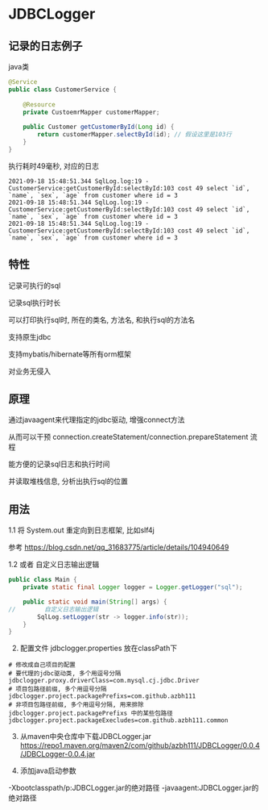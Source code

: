 # JDBCLogger

## 记录的日志例子

java类
```java
@Service
public class CustomerService {
    
    @Resource
    private CustoemrMapper customerMapper;
   
    public Customer getCustomerById(Long id) {
        return customerMapper.selectById(id); // 假设这里是103行
    }
}
```

执行耗时49毫秒, 对应的日志
```
2021-09-18 15:48:51.344 SqlLog.log:19 - CustomerService:getCustomerById:selectById:103 cost 49 select `id`, `name`, `sex`, `age` from customer where id = 3
2021-09-18 15:48:51.344 SqlLog.log:19 - CustomerService:getCustomerById:selectById:103 cost 49 select `id`, `name`, `sex`, `age` from customer where id = 3
2021-09-18 15:48:51.344 SqlLog.log:19 - CustomerService:getCustomerById:selectById:103 cost 49 select `id`, `name`, `sex`, `age` from customer where id = 3
```

## 特性

记录可执行的sql

记录sql执行时长

可以打印执行sql时, 所在的类名, 方法名, 和执行sql的方法名

支持原生jdbc

支持mybatis/hibernate等所有orm框架

对业务无侵入

## 原理

通过javaagent来代理指定的jdbc驱动, 增强connect方法

从而可以干预 connection.createStatement/connection.prepareStatement 流程

能方便的记录sql日志和执行时间

并读取堆栈信息, 分析出执行sql的位置

## 用法

1.1 将 System.out 重定向到日志框架, 比如slf4j 

参考 https://blog.csdn.net/qq_31683775/article/details/104940649

1.2 或者 自定义日志输出逻辑
```java
public class Main {
    private static final Logger logger = Logger.getLogger("sql");

    public static void main(String[] args) {
//        自定义日志输出逻辑
        SqlLog.setLogger(str -> logger.info(str));
    }
}
```

2. 配置文件 jdbclogger.properties 放在classPath下
```properties
# 修改成自己项目的配置
# 要代理的jdbc驱动类, 多个用逗号分隔
jdbclogger.proxy.driverClass=com.mysql.cj.jdbc.Driver
# 项目包路径前缀, 多个用逗号分隔
jdbclogger.project.packagePrefixs=com.github.azbh111
# 非项目包路径前缀, 多个用逗号分隔, 用来排除 jdbclogger.project.packagePrefixs 中的某些包路径 
jdbclogger.project.packageExecludes=com.github.azbh111.common
```

3. 从maven中央仓库中下载JDBCLogger.jar
https://repo1.maven.org/maven2/com/github/azbh111/JDBCLogger/0.0.4/JDBCLogger-0.0.4.jar

4. 添加java启动参数

  -Xbootclasspath/p:JDBCLogger.jar的绝对路径 -javaagent:JDBCLogger.jar的绝对路径
